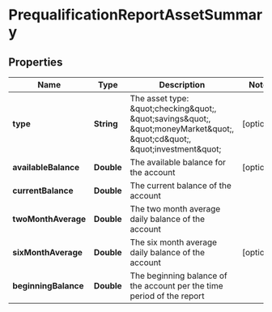 

# PrequalificationReportAssetSummary


## Properties

| Name | Type | Description | Notes |
|------------ | ------------- | ------------- | -------------|
|**type** | **String** | The asset type: \&quot;checking\&quot;, \&quot;savings\&quot;, \&quot;moneyMarket\&quot;, \&quot;cd\&quot;, \&quot;investment\&quot; |  [optional] |
|**availableBalance** | **Double** | The available balance for the account |  [optional] |
|**currentBalance** | **Double** | The current balance of the account |  |
|**twoMonthAverage** | **Double** | The two month average daily balance of the account |  |
|**sixMonthAverage** | **Double** | The six month average daily balance of the account |  [optional] |
|**beginningBalance** | **Double** | The beginning balance of the account per the time period of the report |  |



